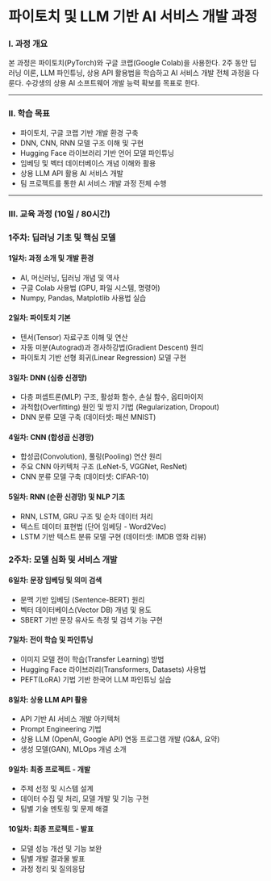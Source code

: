 # 파이토치 및 LLM 기반 AI 서비스 개발 과정


### Ⅰ. 과정 개요

본 과정은 파이토치(PyTorch)와 구글 코랩(Google Colab)을 사용한다. 2주 동안 딥러닝 이론, LLM 파인튜닝, 상용 API 활용법을 학습하고 AI 서비스 개발 전체 과정을 다룬다. 수강생의 상용 AI 소프트웨어 개발 능력 확보를 목표로 한다.

---

### Ⅱ. 학습 목표

- 파이토치, 구글 코랩 기반 개발 환경 구축
- DNN, CNN, RNN 모델 구조 이해 및 구현
- Hugging Face 라이브러리 기반 언어 모델 파인튜닝
- 임베딩 및 벡터 데이터베이스 개념 이해와 활용
- 상용 LLM API 활용 AI 서비스 개발
- 팀 프로젝트를 통한 AI 서비스 개발 과정 전체 수행

---

### Ⅲ. 교육 과정 (10일 / 80시간)


### **1주차: 딥러닝 기초 및 핵심 모델**

#### **1일차: 과정 소개 및 개발 환경**
- AI, 머신러닝, 딥러닝 개념 및 역사
- 구글 Colab 사용법 (GPU, 파일 시스템, 명령어)
- Numpy, Pandas, Matplotlib 사용법 실습

#### **2일차: 파이토치 기본**
- 텐서(Tensor) 자료구조 이해 및 연산
- 자동 미분(Autograd)과 경사하강법(Gradient Descent) 원리
- 파이토치 기반 선형 회귀(Linear Regression) 모델 구현

#### **3일차: DNN (심층 신경망)**
- 다층 퍼셉트론(MLP) 구조, 활성화 함수, 손실 함수, 옵티마이저
- 과적합(Overfitting) 원인 및 방지 기법 (Regularization, Dropout)
- DNN 분류 모델 구축 (데이터셋: 패션 MNIST)

#### **4일차: CNN (합성곱 신경망)**
- 합성곱(Convolution), 풀링(Pooling) 연산 원리
- 주요 CNN 아키텍처 구조 (LeNet-5, VGGNet, ResNet)
- CNN 분류 모델 구축 (데이터셋: CIFAR-10)

#### **5일차: RNN (순환 신경망) 및 NLP 기초**
- RNN, LSTM, GRU 구조 및 순차 데이터 처리
- 텍스트 데이터 표현법 (단어 임베딩 - Word2Vec)
- LSTM 기반 텍스트 분류 모델 구현 (데이터셋: IMDB 영화 리뷰)


### **2주차: 모델 심화 및 서비스 개발**

#### **6일차: 문장 임베딩 및 의미 검색**
- 문맥 기반 임베딩 (Sentence-BERT) 원리
- 벡터 데이터베이스(Vector DB) 개념 및 용도
- SBERT 기반 문장 유사도 측정 및 검색 기능 구현

#### **7일차: 전이 학습 및 파인튜닝**
- 이미지 모델 전이 학습(Transfer Learning) 방법
- Hugging Face 라이브러리(Transformers, Datasets) 사용법
- PEFT(LoRA) 기법 기반 한국어 LLM 파인튜닝 실습

#### **8일차: 상용 LLM API 활용**
- API 기반 AI 서비스 개발 아키텍처
- Prompt Engineering 기법
- 상용 LLM (OpenAI, Google API) 연동 프로그램 개발 (Q&A, 요약)
- 생성 모델(GAN), MLOps 개념 소개

#### **9일차: 최종 프로젝트 - 개발**
- 주제 선정 및 시스템 설계
- 데이터 수집 및 처리, 모델 개발 및 기능 구현
- 팀별 기술 멘토링 및 문제 해결

#### **10일차: 최종 프로젝트 - 발표**
- 모델 성능 개선 및 기능 보완
- 팀별 개발 결과물 발표
- 과정 정리 및 질의응답
